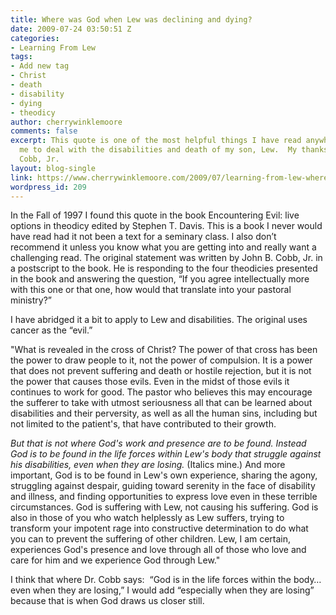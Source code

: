 ```yaml
---
title: Where was God when Lew was declining and dying?
date: 2009-07-24 03:50:51 Z
categories:
- Learning From Lew
tags:
- Add new tag
- Christ
- death
- disability
- dying
- theodicy
author: cherrywinklemoore
comments: false
excerpt: This quote is one of the most helpful things I have read anywhere in helping
  me to deal with the disabilities and death of my son, Lew.  My thanks to John B.
  Cobb, Jr.
layout: blog-single
link: https://www.cherrywinklemoore.com/2009/07/learning-from-lew-where-was-god-when-lew-was-declining-and-dying/
wordpress_id: 209
---
```


In the Fall of 1997 I found this quote in the book Encountering Evil: live options in theodicy edited by Stephen T. Davis. This is a book I never would have read had it not been a text for a seminary class. I also don’t recommend it unless you know what you are getting into and really want a challenging read. The original statement was written by John B. Cobb, Jr. in a postscript to the book. He is responding to the four theodicies presented in the book and answering the question, “If you agree intellectually more with this one or that one, how would that translate into your pastoral ministry?”

I have abridged it a bit to apply to Lew and disabilities. The original uses cancer as the “evil.”

"What is revealed in the cross of Christ? The power of that cross has been the power to draw people to it, not the power of compulsion. It is a power that does not prevent suffering and death or hostile rejection, but it is not the power that causes those evils. Even in the midst of those evils it continues to work for good. The pastor who believes this may encourage the sufferer to take with utmost seriousness all that can be learned about disabilities and their perversity, as well as all the human sins, including but not limited to the patient's, that have contributed to their growth.

_But that is not where God's work and presence are to be found. Instead God is to be found in the life forces within Lew's body that struggle against his disabilities, even when they are losing._ (Italics mine.) And more important, God is to be found in Lew's own experience, sharing the agony, struggling against despair, guiding toward serenity in the face of disability and illness, and finding opportunities to express love even in these terrible circumstances. God is suffering with Lew, not causing his suffering. God is also in those of you who watch helplessly as Lew suffers, trying to transform your impotent rage into constructive determination to do what you can to prevent the suffering of other children. Lew, I am certain, experiences God's presence and love through all of those who love and care for him and we experience God through Lew."

I think that where Dr. Cobb says:  “God is in the life forces within the body…even when they are losing,” I would add “especially when they are losing” because that is when God draws us closer still.
